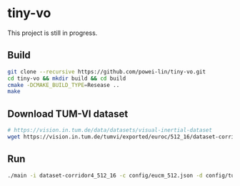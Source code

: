 # tiny-vo

This project is still in progress.

## Build
```sh
git clone --recursive https://github.com/powei-lin/tiny-vo.git
cd tiny-vo && mkdir build && cd build
cmake -DCMAKE_BUILD_TYPE=Resease ..
make
```

## Download TUM-VI dataset
```sh
# https://vision.in.tum.de/data/datasets/visual-inertial-dataset
wget https://vision.in.tum.de/tumvi/exported/euroc/512_16/dataset-corridor4_512_16.tar
```

## Run
```sh
./main -i dataset-corridor4_512_16 -c config/eucm_512.json -d config/tum_vi_dataset.json
```
